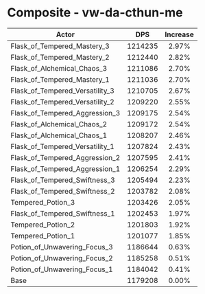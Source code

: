 # Composite - vw-da-cthun-me
| Actor | DPS | Increase |
|---|:---:|:---:|
|Flask_of_Tempered_Mastery_3|1214235|2.97%|
|Flask_of_Tempered_Mastery_2|1212440|2.82%|
|Flask_of_Alchemical_Chaos_3|1211086|2.70%|
|Flask_of_Tempered_Mastery_1|1211036|2.70%|
|Flask_of_Tempered_Versatility_3|1210705|2.67%|
|Flask_of_Tempered_Versatility_2|1209220|2.55%|
|Flask_of_Tempered_Aggression_3|1209175|2.54%|
|Flask_of_Alchemical_Chaos_2|1209172|2.54%|
|Flask_of_Alchemical_Chaos_1|1208207|2.46%|
|Flask_of_Tempered_Versatility_1|1207824|2.43%|
|Flask_of_Tempered_Aggression_2|1207595|2.41%|
|Flask_of_Tempered_Aggression_1|1206254|2.29%|
|Flask_of_Tempered_Swiftness_3|1205494|2.23%|
|Flask_of_Tempered_Swiftness_2|1203782|2.08%|
|Tempered_Potion_3|1203426|2.05%|
|Flask_of_Tempered_Swiftness_1|1202453|1.97%|
|Tempered_Potion_2|1201803|1.92%|
|Tempered_Potion_1|1201077|1.85%|
|Potion_of_Unwavering_Focus_3|1186644|0.63%|
|Potion_of_Unwavering_Focus_2|1185258|0.51%|
|Potion_of_Unwavering_Focus_1|1184042|0.41%|
|Base|1179208|0.00%|
